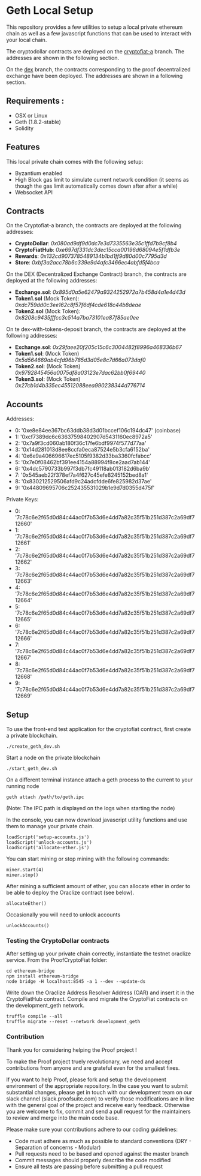 
# Geth Local Setup
This repository provides a few utilities to setup a local private ethereum chain as well as a few javascript functions that can be used to interact with your local chain.

The cryptodollar contracts are deployed on the [cryptofiat-a](https://github.com/ProofSuite/private-geth-chain/tree/cryptofiat-a) branch. The addresses are shown in the following section.

On the [dex](https://github.com/ProofSuite/private-geth-chain/tree/dex) branch, the contracts corresponding to the proof decentralized exchange have been deployed. The addresses are shown in a following section.

## Requirements :
- OSX or Linux
- Geth (1.8.2-stable)
- Solidity

## Features

This local private chain comes with the following setup:
- Byzantium enabled
- High Block gas limit to simulate current network condition (it seems as though the gas limit automatically comes down after after a while)
- Websocket API

## Contracts

On the Cryptofiat-a branch, the contracts are deployed at the following addresses:

- **CryptoDollar**: *0x080ad9df9d0dc7e3d7335563e35c1ffd7b9cf8b4*
- **CryptoFiatHub**: *0xe697df331dc3dec15cca00196d68094e5f1dfb3e*
- **Rewards**: *0x132cd9073785489134b1bd1ff9d80d00c7795d3d*
- **Store**: *0xbf3a2acc78b6c339e9d4afc3466ec4abfd5f4bca*

On the DEX (Decentralized Exchange Contract) branch, the contracts are deployed at the following addresses:

- **Exchange.sol**: *0x895d0a5e62479a9324252972a7b458d4a1e4d43d*
- **Token1.sol** (Mock Token): *0xdc759dd0c3ee162c8f57f6df4cde618c44b8deae*
- **Token2.sol** (Mock Token): *0x8208c9435fffcc3c514a7ba73101ea87f85ae0ee*

On te dex-with-tokens-deposit branch, the contracts are deployed at the following addresses:

- **Exchange.sol**: *0x29faee20f205c15c6c3004482f8996a468336b67*
- **Token1.sol**: (Mock Token) *0x5d564669ab4cfd96b785d3d05e8c7d66a073daf0*
- **Token2.sol**: (Mock Token) *0x9792845456a0075df8a03123e7dac62bb0f69440*
- **Token3.sol**: (Mock Token) *0x27cb1d4b335ec45512088eea990238344d776714*

## Accounts

  Addresses:

  - 0: '0xe8e84ee367bc63ddb38d3d01bccef106c194dc47' (coinbase)
  - 1: '0xcf7389dc6c63637598402907d5431160ec8972a5'
  - 2: '0x7a9f3cd060ab180f36c17fe6bdf9974f577d77aa'
  - 3: '0x14d281013d8ee8ccfa0eca87524e5b3cfa6152ba'
  - 4: '0x6e9a406696617ec5105f9382d33ba3360fcfabcc'
  - 5: '0x7e0f08462bf391ee4154a88994f8ce2aad7ab144'
  - 6: '0x4dc5790733b997f3db7fc49118ab013182d6ba9b'
  - 7: '0x545aeb22f378ef7a4f627c45efe8245152bed8a1'
  - 8: '0x830212529506afd9c24adcfdde6fe825982d37ae'
  - 9: '0x44809695706c252435531029b1e9d7d0355d475f'

  Private Keys:

  - 0: '7c78c6e2f65d0d84c44ac0f7b53d6e4dd7a82c35f51b251d387c2a69df712660'
  - 1: '7c78c6e2f65d0d84c44ac0f7b53d6e4dd7a82c35f51b251d387c2a69df712661'
  - 2: '7c78c6e2f65d0d84c44ac0f7b53d6e4dd7a82c35f51b251d387c2a69df712662'
  - 3: '7c78c6e2f65d0d84c44ac0f7b53d6e4dd7a82c35f51b251d387c2a69df712663'
  - 4: '7c78c6e2f65d0d84c44ac0f7b53d6e4dd7a82c35f51b251d387c2a69df712664'
  - 5: '7c78c6e2f65d0d84c44ac0f7b53d6e4dd7a82c35f51b251d387c2a69df712665'
  - 6: '7c78c6e2f65d0d84c44ac0f7b53d6e4dd7a82c35f51b251d387c2a69df712666'
  - 7: '7c78c6e2f65d0d84c44ac0f7b53d6e4dd7a82c35f51b251d387c2a69df712667'
  - 8: '7c78c6e2f65d0d84c44ac0f7b53d6e4dd7a82c35f51b251d387c2a69df712668'
  - 9: '7c78c6e2f65d0d84c44ac0f7b53d6e4dd7a82c35f51b251d387c2a69df712669'

## Setup

To use the front-end test application for the cryptofiat contract, first create a private blockchain.

```
./create_geth_dev.sh
```

Start a node on the private blockchain

```
./start_geth_dev.sh
```

On a different terminal instance attach a geth process to the current to your running node

```
geth attach /path/to/geth.ipc
```

(Note: The IPC path is displayed on the logs when starting the node)

In the console, you can now download javascript utility functions and use them to manage your private chain.

```
loadScript('setup-accounts.js')
loadScript('unlock-accounts.js')
loadScript('allocate-ether.js')
```

You can start mining or stop mining with the following commands:

```
miner.start(4)
miner.stop()
```

After mining a sufficient amount of ether, you can allocate ether in order to be able to deploy the Oraclize contract
(see below).

```
allocateEther()
```

Occasionally you will need to unlock accounts

```
unlockAccounts()
```

### Testing the CryptoDollar contracts

After setting up your private chain correctly, instantiate the testnet oraclize service.
From the ProofCryptoFiat folder:

```
cd ethereum-bridge
npm install ethereum-bridge
node bridge -H localhost:8545 -a 1 --dev --update-ds
```

Write down the Oraclize Address Resolver Address (OAR) and insert it in the CryptoFiatHub contract.
Compile and migrate the CryptoFiat contracts on the development_geth network.

```
truffle compile --all
truffle migrate --reset --network development_geth
```

### Contribution

Thank you for considering helping the Proof project !

To make the Proof project truely revolutionary, we need and accept contributions from anyone and are grateful even for the smallest fixes.

If you want to help Proof, please fork and setup the development environment of the appropriate repository.
In the case you want to submit substantial changes, please get in touch with our development team on our slack channel (slack.proofsuite.com) to
verify those modifications are in line with the general goal of the project and receive early feedback. Otherwise you are welcome to fix, commit and
send a pull request for the maintainers to review and merge into the main code base.

Please make sure your contributions adhere to our coding guidelines:

- Code must adhere as much as possible to standard conventions (DRY - Separation of concerns - Modular)
- Pull requests need to be based and opened against the master branch
- Commit messages should properly describe the code modified
- Ensure all tests are passing before submitting a pull request




